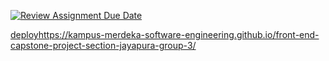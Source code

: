[![Review Assignment Due Date](https://classroom.github.com/assets/deadline-readme-button-24ddc0f5d75046c5622901739e7c5dd533143b0c8e959d652212380cedb1ea36.svg)](https://classroom.github.com/a/0wBSnje4)

[deploy](https://kampus-merdeka-software-engineering.github.io/front-end-capstone-project-section-jayapura-group-3/)https://kampus-merdeka-software-engineering.github.io/front-end-capstone-project-section-jayapura-group-3/
